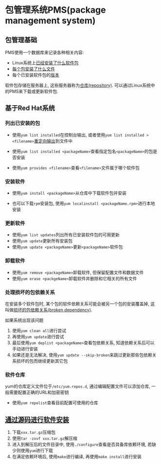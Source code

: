 # 包管理系统PMS(package management system)

## 包管理基础

PMS使用一个数据库来记录各种相关内容:

+ Linux系统上<u>已经安装了什么软件包</u>
+ <u>每个包安装了什么文件</u>
+ 每个已安装软件包的<u>版本</u>

软件包存储在服务器上, 这些服务器称为<u>仓库(repository)</u>. 可以通过Linux系统中的PMS来下载或更新软件包.

## 基于Red Hat系统

### 列出已安装的包

+ 使用`yum list installed`在控制台输出, 或者使用`yum list installed > <filename>`<u>重定向输出</u>到文件中

+ 使用`yum list installed <packageName>`查看指定包名`<packageName>`的包是否安装

+ 使用`yum provides <filename>`查看`<filename>`文件属于哪个软件包

### 安装软件

+ 使用`yum install <packageName>`从仓库中下载软件包并安装

+ 也可以下载`rpm`安装包, 使用`yum localinstall <packageName.rpm>`进行本地安装

### 更新软件

+ 使用`yum list updates`列出所有已安装软件包的可用更新
+ 使用`yum update`更新所有安装包
+ 使用`yum update <packageName>`更新`<packageName>`软件包

### 卸载软件

+ 使用`yum remove <packageName>`卸载软件, 但保留配置文件和数据文件
+ 使用`yum erase <packgeName>`卸载软件并删除和它相关的所有文件

### 处理损坏的包依赖关系

在安装多个软件包时, 某个包的软件依赖关系可能会被另一个包的安装覆盖掉, 这叫做<u>损坏的包依赖关系(broken dependency)</u>.

如果系统出现该问题

1. 使用`yum clean all`进行尝试
2. 再使用`yum update`进行尝试
3. 最后使用`yum deplist <packageName>`查看包依赖关系, 知道依赖关系后可以手动进行安装
4. 如果还是无法解决, 使用`yum update --skip-broken`来跳过更新那些包依赖关系损坏的包而继续更新其它包

### 软件仓库

yum的仓库定义文件位于`/etc/yum.repos.d`, 通过编辑配置文件可以添加仓库, 一般需要配置正确的URL和加密密钥

+ 使用`yum repolist`查看目前配置可使用的仓库

## <u>通过源码进行软件安装</u>

1. 下载`xxx.tar.gz`压缩包
2. 使用`tar -zxvf xxx.tar.gz`解压缩
3. 进入到解压后的文件目录中, 使用`./configure`查看是否具备库依赖环境, 若缺少则使用`yum`进行下载
4. 在满足依赖环境后, 使用`make`进行编译, 再使用`make install`进行安装